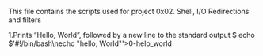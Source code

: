 This file contains the scripts used for project 0x02. Shell, I/O Redirections and filters

1.Prints “Hello, World”, followed by a new line to the standard output
$ echo $'#!/bin/bash\necho "hello, World"'>0-helo_world
